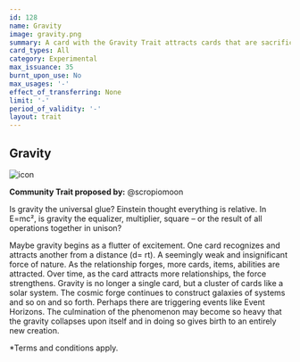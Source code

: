 ```yaml
---
id: 128
name: Gravity
image: gravity.png
summary: A card with the Gravity Trait attracts cards that are sacrificed in the Forge and other items that are floating around the Ether Cards universe.
card_types: All
category: Experimental
max_issuance: 35
burnt_upon_use: No
max_usages: '-'
effect_of_transferring: None
limit: '-'
period_of_validity: '-'
layout: trait
---
```


## Gravity

![icon](/assets/images/trait-icons/{{page.image}})

**Community Trait proposed by:** @scropiomoon

Is gravity the universal glue? Einstein thought everything is relative. In E=mc², is gravity the equalizer, multiplier, square – or the result of all operations together in unison?
 
Maybe gravity begins as a flutter of excitement. One card recognizes and attracts another from a distance (d= rt).  A seemingly weak and insignificant force of nature. As the relationship forges, more cards, items, abilities are attracted. Over time, as the card attracts more relationships, the force strengthens. Gravity is no longer a single card, but a cluster of cards like a solar system. The cosmic forge continues to construct galaxies of systems and so on and so forth. Perhaps there are triggering events like Event Horizons. The culmination of the phenomenon may become so heavy that the gravity collapses upon itself and in doing so gives birth to an entirely new creation.

*Terms and conditions apply.

